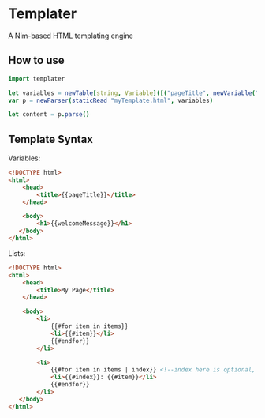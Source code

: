 # Templater

A Nim-based HTML templating engine

## How to use

```nim
import templater

let variables = newTable[string, Variable]([("pageTitle", newVariable("Page Title"))])
var p = newParser(staticRead "myTemplate.html", variables)

let content = p.parse()
```

## Template Syntax

Variables:

```html
<!DOCTYPE html>
<html>
    <head>
        <title>{{pageTitle}}</title>
    </head>

    <body>
        <h1>{{welcomeMessage}}</h1>
   </body>
</html>
```

Lists:

```html
<!DOCTYPE html>
<html>
    <head>
        <title>My Page</title>
    </head>

    <body>
        <li>
            {{#for item in items}}
            <li>{{#item}}</li>
            {{#endfor}}
        </li>

        <li>
            {{#for item in items | index}} <!--index here is optional, and can be named anything-->
            <li>{{#index}}: {{#item}}</li>
            {{#endfor}}
        </li>
   </body>
</html>

```
